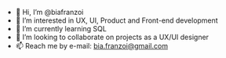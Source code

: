 - 👋 Hi, I’m @biafranzoi
- 👀 I’m interested in UX, UI, Product and Front-end development
- 🌱 I’m currently learning SQL
- 💞️ I’m looking to collaborate on projects as a UX/UI designer
- 📫 Reach me by e-mail: bia.franzoi@gmail.com
